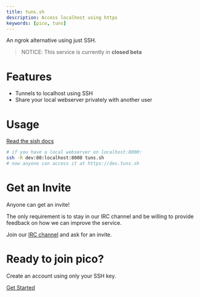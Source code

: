 ```yaml
---
title: tuns.sh
description: Access localhost using https
keywords: [pico, tuns]
---
```


An ngrok alternative using just SSH.

> NOTICE: This service is currently in **closed beta**

# Features

- Tunnels to localhost using SSH
- Share your local webserver privately with another user

# Usage

[Read the sish docs](https://docs.ssi.sh)

```bash
# if you have a local webserver on localhost:8000:
ssh -R dev:80:localhost:8000 tuns.sh
# now anyone can access it at https://dev.tuns.sh
```

# Get an Invite

Anyone can get an invite!

The only requirement is to stay in our IRC channel and be willing to provide
feedback on how we can improve the service.

Join our [IRC channel](/irc) and ask for an invite.

# Ready to join pico?

<div class="flex flex-col items-center justify-center">
  <p>Create an account using only your SSH key.</p>
  <a href="/getting-started" class="btn-link">Get Started</a>
</div>
